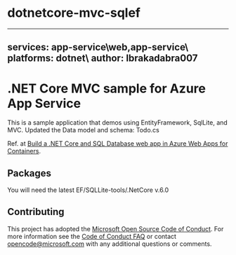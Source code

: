 # dotnetcore-mvc-sqlef

---
services: app-service\web,app-service\ 
platforms: dotnet\ 
author: Ibrakadabra007
---

# .NET Core MVC sample for Azure App Service

This is a sample application that demos using EntityFramework, SqlLite, and MVC. Updated the Data model and schema: Todo.cs

Ref. at 
[Build a .NET Core and SQL Database web app in Azure Web Apps for Containers](https://docs.microsoft.com/azure/app-service/containers/tutorial-dotnetcore-sqldb-app). 

## Packages

You will need the latest EF/SQLLite-tools/.NetCore v.6.0



## Contributing

This project has adopted the [Microsoft Open Source Code of Conduct](https://opensource.microsoft.com/codeofconduct/). For more information see the [Code of Conduct FAQ](https://opensource.microsoft.com/codeofconduct/faq/) or contact [opencode@microsoft.com](mailto:opencode@microsoft.com) with any additional questions or comments.
  
